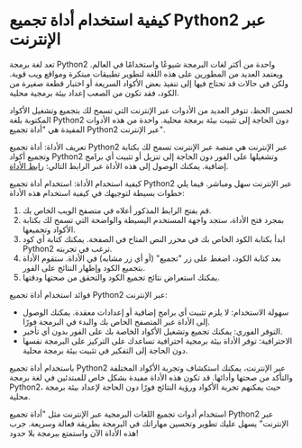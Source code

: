كيفية استخدام أداة تجميع Python2 عبر الإنترنت
=============================================

تعد لغة برمجة Python2 واحدة من أكثر لغات البرمجة شيوعًا واستخدامًا في العالم. ويعتمد العديد من المطورين على هذه اللغة لتطوير تطبيقات مبتكرة ومواقع ويب قوية. ولكن في حالات قد تحتاج فيها إلى تنفيذ بعض الأكواد السريعة أو اختبار قطعة صغيرة من الكود، فقد تكون من الصعب إعداد بيئة برمجية محلية.

لحسن الحظ، تتوفر العديد من الأدوات عبر الإنترنت التي تسمح لك بتجميع وتشغيل الأكواد المكتوبة بلغة Python2 دون الحاجة إلى تثبيت بيئة برمجة محلية. واحدة من هذه الأدوات المفيدة هي "أداة تجميع Python2 عبر الإنترنت".

تعريف الأداة: أداة تجميع Python2 عبر الإنترنت هي منصة عبر الإنترنت تسمح لك بكتابة وتجميع أكواد Python2 وتشغيلها على الفور دون الحاجة إلى تنزيل أو تثبيت أي برامج إضافية. يمكنك الوصول إلى هذه الأداة عبر الرابط التالي: [رابط الأداة](https://www.onlinecalculatorsfree.com/ar/tools/compile-python2.x-online.html).

كيفية استخدام الأداة: استخدام أداة تجميع Python2 عبر الإنترنت سهل ومباشر. فيما يلي خطوات بسيطة لتوجيهك في كيفية استخدام هذه الأداة:

1. قم بفتح الرابط المذكور أعلاه في متصفح الويب الخاص بك.
2. بمجرد فتح الأداة، ستجد واجهة المستخدم البسيطة والواضحة التي تسمح لك بكتابة الأكواد وتجميعها.
3. ابدأ بكتابة الكود الخاص بك في محرر النص المتاح في الصفحة. يمكنك كتابة أي كود Python2 ترغب في تجربته.
4. بعد كتابة الكود، اضغط على زر "تجميع" (أو أي زر مشابه) في الأداة. ستقوم الأداة بتجميع الكود وإظهار النتائج على الفور.
5. يمكنك استعراض نتائج تجميع الكود والتحقق من صحتها ودقتها.

فوائد استخدام أداة تجميع Python2 عبر الإنترنت:

- سهولة الاستخدام: لا يلزم تثبيت أي برامج إضافية أو إعدادات معقدة. يمكنك الوصول إلى الأداة عبر المتصفح الخاص بك والبدء في البرمجة فورًا.
- التوفر الفوري: يمكنك تجميع وتشغيل الأكواد الخاصة بك على الفور بدون أي تأخير.
- الاحترافية: توفر الأداة بيئة برمجية احترافية تساعدك على التركيز على البرمجة نفسها دون الحاجة إلى التفكير في تثبيت بيئة برمجة محلية.

باستخدام أداة تجميع Python2 عبر الإنترنت، يمكنك استكشاف وتجربة الأكواد المختلفة والتأكد من صحتها وأدائها. قد تكون هذه الأداة مفيدة بشكل خاص للمبتدئين في لغة برمجة Python2، حيث يمكنهم تجربة الأكواد ورؤية النتائج فورًا دون الحاجة لإعداد بيئة برمجة محلية.

استخدام أدوات تجميع اللغات البرمجية عبر الإنترنت مثل "أداة تجميع Python2 عبر الإنترنت" يسهل عليك تطوير وتحسين مهاراتك في البرمجة بطريقة فعالة وسريعة. جرب هذه الأداة الآن واستمتع ببرمجة بلا حدود!